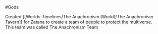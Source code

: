 
#Gods

Created [[Worlds-Timelines/The Anachronism (World)/The Anachronism Tavern]] for Zatana to create a team of people to protect the multiverse. This team was called The Anachronism Team
